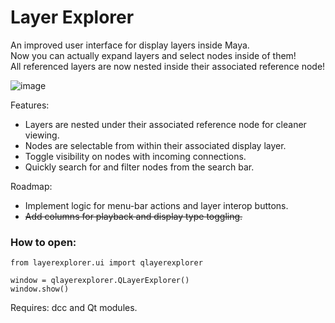 # Layer Explorer
An improved user interface for display layers inside Maya.  
Now you can actually expand layers and select nodes inside of them!  
All referenced layers are now nested inside their associated reference node!  
  
![image](https://github.com/user-attachments/assets/36634354-e321-4aa5-80a4-5bf605f22312)
  
Features:
- Layers are nested under their associated reference node for cleaner viewing.
- Nodes are selectable from within their associated display layer.
- Toggle visibility on nodes with incoming connections.
- Quickly search for and filter nodes from the search bar.

Roadmap:  
- Implement logic for menu-bar actions and layer interop buttons.
- ~~Add columns for playback and display type toggling.~~
  
### How to open:

```
from layerexplorer.ui import qlayerexplorer

window = qlayerexplorer.QLayerExplorer()
window.show()
```
  
Requires: dcc and Qt modules.  
